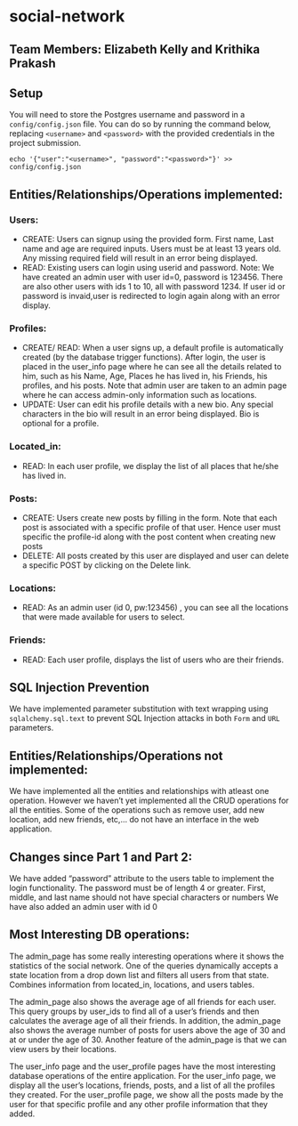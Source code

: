 # social-network

## Team Members: Elizabeth Kelly and Krithika Prakash

## Setup
You will need to store the Postgres username and password in a `config/config.json` file. You can do so by running the command below, replacing `<username>` and `<password>` with the provided credentials in the project submission.
```
echo '{"user":"<username>", "password":"<password>"}' >> config/config.json
```


## Entities/Relationships/Operations implemented:
### Users:
- CREATE: Users can signup using the provided form. First name, Last name and age are required inputs. Users must be at least 13 years old. Any missing required field will result in an error being displayed.
- READ:  Existing users can login using userid and password. Note: We have created an admin user with user id=0, password is 123456.  There are also other users with ids 1 to 10, all with password 1234.  If user id or password is invaid,user is redirected to login again along with an error display. 

### Profiles:
- CREATE/ READ: When a user signs up, a default profile is automatically created  (by the database trigger functions). After login, the user is placed in the user_info page where he can see all the details related to him, such as his Name, Age, Places he has lived in, his Friends, his profiles, and his posts. Note that admin user are taken to an admin page where he can access admin-only information such as locations.
- UPDATE: User can edit his profile details with a new bio. Any special characters in the bio will result in an error being displayed. Bio is optional for a profile.

### Located_in:
- READ: In each user profile, we display the list of all places that he/she has lived in. 

### Posts:
- CREATE: Users create new posts by filling in the form. Note that each post is associated with a specific profile of that user. Hence user must specific the profile-id along with the post content when creating new posts
- DELETE:  All posts created by this user are displayed and user can delete a specific POST by clicking on the Delete link.

### Locations:
- READ: As an admin user (id 0, pw:123456) , you can see all the locations that were made available for users to select.

### Friends:
- READ: Each user profile, displays the list of users who are their friends.

## SQL Injection Prevention
We have implemented parameter substitution with text wrapping using `sqlalchemy.sql.text` to prevent SQL Injection attacks in both `Form` and `URL` parameters.

## Entities/Relationships/Operations not implemented:
We have implemented all the entities and relationships with atleast one operation. However we haven’t yet implemented all the CRUD operations for all the entities. Some of the operations such as remove user, add new location, add new friends, etc,... do not have an interface in the web application. 

## Changes since Part 1 and Part 2:
We have added “password” attribute to the users table to implement the login functionality. The password must be of length 4 or greater.
First, middle, and last name should not have special characters or numbers
We have also added an admin user with id 0

## Most Interesting DB operations:
The admin_page has some really interesting operations where it shows the statistics of the social network. One of the queries dynamically accepts a state location from a drop down list and filters all users from that state. Combines information from located_in, locations, and users tables.

The admin_page also shows the average age of all friends for each user. This query groups by user_ids to find all of a user’s friends and then calculates the average age of all their friends. In addition, the admin_page also shows the average number of posts for users above the age of 30 and at or under the age of 30. Another feature of the admin_page is that we can view users by their locations.

The user_info page and the user_profile pages have the most interesting database operations of the entire application. For the user_info page, we display all the user’s locations, friends, posts, and a list of all the profiles they created. For the user_profile page, we show all the posts made by the user for that specific profile and any other profile information that they added.
